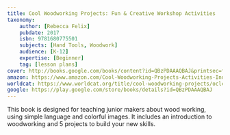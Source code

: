 ```yaml
---
title: Cool Woodworking Projects: Fun & Creative Workshop Activities
taxonomy:
	author: [Rebecca Felix]
	pubdate: 2017
	isbn: 9781680775501
	subjects: [Hand Tools, Woodwork]
	audience: [K-12]
	expertise: [Beginner]
	tag: [lesson plans]
cover: http://books.google.com/books/content?id=QBzPDAAAQBAJ&printsec=frontcover&img=1&zoom=1&edge=curl&source=gbs_api
amazon: https://www.amazon.com/Cool-Woodworking-Projects-Activities-Industrial/dp/1680781308/ref=sr_1_1?keywords=Cool+woodworking+projects+felix&qid=1575758811&sr=8-1
worldcat: https://www.worldcat.org/title/cool-woodworking-projects/oclc/1000592007&referer=brief_results
google: https://play.google.com/store/books/details?id=QBzPDAAAQBAJ
---
```

This book is designed for teaching junior makers about wood working, using simple language and colorful images.  It includes an introduction to woodworking and 5 projects to build your new skills.